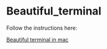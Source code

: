 # Beautiful_terminal


Follow the instructions here:

[Beautiful terminal in mac](http://treetu.com/search_results_static?q=Beautiful%20terminal%20in%20mac&lang=article&fid=56842bf9b4d4d04b9f8e6bb6)
